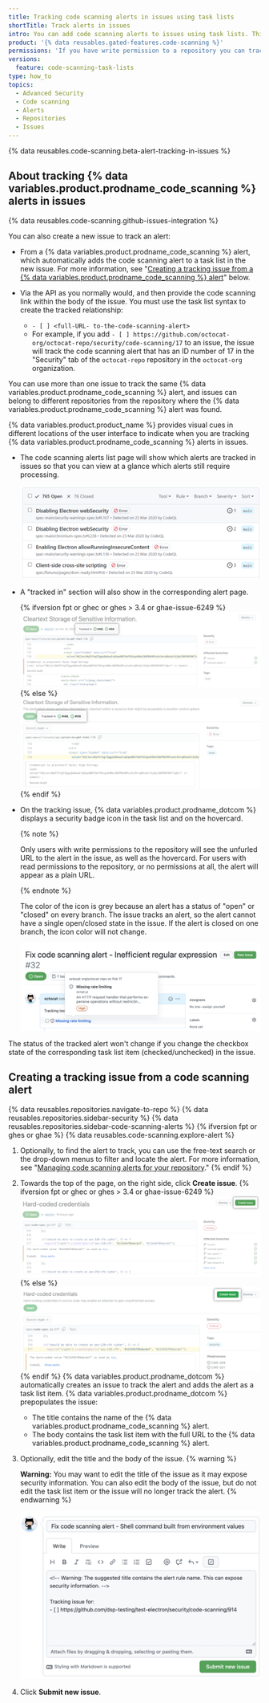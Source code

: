 ```yaml
---
title: Tracking code scanning alerts in issues using task lists
shortTitle: Track alerts in issues
intro: You can add code scanning alerts to issues using task lists. This makes it easy to create a plan for development work that includes fixing alerts.
product: '{% data reusables.gated-features.code-scanning %}'
permissions: 'If you have write permission to a repository you can track {% data variables.product.prodname_code_scanning %} alerts in issues using task lists.'
versions:
  feature: code-scanning-task-lists
type: how_to
topics:
  - Advanced Security
  - Code scanning
  - Alerts
  - Repositories
  - Issues
---
```


{% data reusables.code-scanning.beta-alert-tracking-in-issues %}

## About tracking {% data variables.product.prodname_code_scanning %} alerts in issues

{% data reusables.code-scanning.github-issues-integration %}

You can also create a new issue to track an alert:
- From a {% data variables.product.prodname_code_scanning %} alert, which automatically adds the code scanning alert to a task list in the new issue. For more information, see "[Creating a tracking issue from a {% data variables.product.prodname_code_scanning %} alert](#creating-a-tracking-issue-from-a-code-scanning-alert)" below.

- Via the API as you normally would, and then provide the code scanning link within the body of the issue. You must use the task list syntax to create the tracked relationship: 
   - `- [ ] <full-URL- to-the-code-scanning-alert>`
   - For example, if you add `- [ ] https://github.com/octocat-org/octocat-repo/security/code-scanning/17` to an issue, the issue will track the code scanning alert that has an ID number of 17 in the "Security" tab of the `octocat-repo` repository in the `octocat-org` organization.

You can use more than one issue to track the same {% data variables.product.prodname_code_scanning %} alert, and issues can belong to different repositories from the repository where the {% data variables.product.prodname_code_scanning %} alert was found.


{% data variables.product.product_name %} provides visual cues in different locations of the user interface to indicate when you are tracking {% data variables.product.prodname_code_scanning %} alerts in issues.

- The code scanning alerts list page will show which alerts are tracked in issues so that you can view at a glance which alerts still require processing.

  ![Tracked in pill on code scanning alert page](/assets/images/help/repository/code-scanning-alert-list-tracked-issues.png)

- A "tracked in" section will also show in the corresponding alert page. 

  {% ifversion fpt or ghec or ghes > 3.4 or ghae-issue-6249 %}
  ![Tracked in section on code scanning alert page](/assets/images/help/repository/code-scanning-alert-tracked-in-pill.png)
  {% else %}
  ![Tracked in section on code scanning alert page](/assets/images/enterprise/3.4/repository/code-scanning-alert-tracked-in-pill.png)
  {% endif %}

- On the tracking issue, {% data variables.product.prodname_dotcom %} displays a security badge icon in the task list and on the hovercard. 
  
  {% note %}

  Only users with write permissions to the repository will see the unfurled URL to the alert in the issue, as well as the hovercard. For users with read permissions to the repository, or no permissions at all, the alert will appear as a plain URL.

  {% endnote %}
  
  The color of the icon is grey because an alert has a status of "open" or "closed" on every branch. The issue tracks an alert, so the alert cannot have a single open/closed state in the issue. If the alert is closed on one branch, the icon color will not change.

  ![Hovercard in tracking issue](/assets/images/help/repository/code-scanning-tracking-issue-hovercard.png)

The status of the tracked alert won't change if you change the checkbox state of the corresponding task list item (checked/unchecked) in the issue.

## Creating a tracking issue from a code scanning alert

{% data reusables.repositories.navigate-to-repo %}
{% data reusables.repositories.sidebar-security %}
{% data reusables.repositories.sidebar-code-scanning-alerts %}
{% ifversion fpt or ghes or ghae %}
{% data reusables.code-scanning.explore-alert %}
1. Optionally, to find the alert to track, you can use the free-text search or the drop-down menus to filter and locate the alert. For more information, see "[Managing code scanning alerts for your repository](/code-security/code-scanning/automatically-scanning-your-code-for-vulnerabilities-and-errors/managing-code-scanning-alerts-for-your-repository#filtering-code-scanning-alerts)."
{% endif %}
1. Towards the top of the page, on the right side, click **Create issue**. 
   {% ifversion fpt or ghec or ghes > 3.4 or ghae-issue-6249 %}
   ![Create a tracking issue for the code scanning alert](/assets/images/help/repository/code-scanning-create-issue-for-alert.png)
   {% else %}
   ![Create a tracking issue for the code scanning alert](/assets/images/enterprise/3.4/repository/code-scanning-create-issue-for-alert.png)
   {% endif %}
   {% data variables.product.prodname_dotcom %} automatically creates an issue to track the alert and adds the alert as a task list item.
   {% data variables.product.prodname_dotcom %} prepopulates the issue:
   - The title contains the name of the {% data variables.product.prodname_code_scanning %} alert.
   - The body contains the task list item with the full URL to the {% data variables.product.prodname_code_scanning %} alert. 
2. Optionally, edit the title and the body of the issue.
   {% warning %}

    **Warning:** You may want to edit the title of the issue as it may expose security information. You can also edit the body of the issue, but do not edit the task list item or the issue will no longer track the alert.
   {% endwarning %}

   ![New tracking issue for the code scanning alert](/assets/images/help/repository/code-scanning-new-tracking-issue.png)
3. Click **Submit new issue**.
